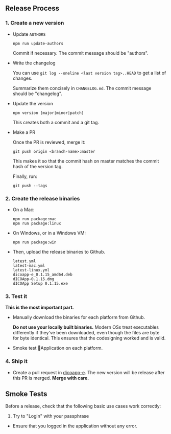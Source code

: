 ## Release Process

### 1. Create a new version

- Update `AUTHORS`

  ```
  npm run update-authors
  ```

  Commit if necessary. The commit message should be "authors".

- Write the changelog

  You can use `git log --oneline <last version tag>..HEAD` to get a list of changes.

  Summarize them concisely in `CHANGELOG.md`. The commit message should be "changelog".

- Update the version

  ```
  npm version [major|minor|patch]
  ```

  This creates both a commit and a git tag.

- Make a PR

  Once the PR is reviewed, merge it:

  ```
  git push origin <branch-name>:master
  ```

  This makes it so that the commit hash on master matches the commit hash of the version tag.

  Finally, run:

  ```
  git push --tags
  ```

### 2. Create the release binaries

- On a Mac:

  ```
  npm run package:mac
  npm run package:linux
  ```

- On Windows, or in a Windows VM:

  ```
  npm run package:win
  ```

- Then, upload the release binaries to Github.

  ```
  latest.yml
  latest-mac.yml
  latest-linux.yml
  dicoapp-e_0.1.15_amd64.deb
  dICOApp-0.1.15.dmg
  dICOApp Setup 0.1.15.exe
  ```

### 3. Test it

**This is the most important part.**

- Manually download the binaries for each platform from Github.

  **Do not use your locally built binaries.** Modern OSs treat executables differently if they've
  been downloaded, even though the files are byte for byte identical. This ensures that the
  codesigning worked and is valid.

- Smoke test Application on each platform.

### 4. Ship it

- Create a pull request in [dicoapp-e](https://github.com/particle4dev/dicoapp-e/). The new version will be release after this PR is merged. **Merge with care.**

## Smoke Tests

Before a release, check that the following basic use cases work correctly:

1. Try to "Login" with your passphrase

- Ensure that you logged in the application without any error.
